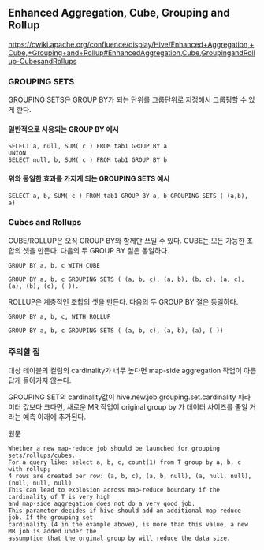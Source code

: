 ## Enhanced Aggregation, Cube, Grouping and Rollup

https://cwiki.apache.org/confluence/display/Hive/Enhanced+Aggregation,+Cube,+Grouping+and+Rollup#EnhancedAggregation,Cube,GroupingandRollup-CubesandRollups

### GROUPING SETS
GROUPING SETS은 GROUP BY가 되는 단위를 그룹단위로 지정해서 그룹핑할 수 있게 한다.

#### 일반적으로 사용되는 GROUP BY 예시
```
SELECT a, null, SUM( c ) FROM tab1 GROUP BY a
UNION
SELECT null, b, SUM( c ) FROM tab1 GROUP BY b
```

#### 위와 동일한 효과를 가지게 되는 GROUPING SETS 예시
```
SELECT a, b, SUM( c ) FROM tab1 GROUP BY a, b GROUPING SETS ( (a,b), a)
```

### Cubes and Rollups
CUBE/ROLLUP은 오직 GROUP BY와 함께만 쓰일 수 있다.
CUBE는 모든 가능한 조합의 셋을 만든다.
다음의 두 GROUP BY 절은 동일하다.
```
GROUP BY a, b, c WITH CUBE 
```

```
GROUP BY a, b, c GROUPING SETS ( (a, b, c), (a, b), (b, c), (a, c), (a), (b), (c), ( )).
```

ROLLUP은 계층적인 조합의 셋을 만든다.
다음의 두 GROUP BY 절은 동일하다.
```
GROUP BY a, b, c, WITH ROLLUP
```

```
GROUP BY a, b, c GROUPING SETS ( (a, b, c), (a, b), (a), ( ))
```

### 주의할 점
대상 테이블의 컬럼의 cardinality가 너무 높다면 map-side aggregation 작업이 아름답게 돌아가지 않는다.

GROUPING SET의 cardinality값이 hive.new.job.grouping.set.cardinality 파라미터 값보다 크다면, 새로운 MR 작업이 original group by 가 데이터 사이즈를 줄일 거라는 예측 아래에 추가된다.

원문 
```
Whether a new map-reduce job should be launched for grouping sets/rollups/cubes.
For a query like: select a, b, c, count(1) from T group by a, b, c with rollup;
4 rows are created per row: (a, b, c), (a, b, null), (a, null, null), (null, null, null)
This can lead to explosion across map-reduce boundary if the cardinality of T is very high
and map-side aggregation does not do a very good job.
This parameter decides if hive should add an additional map-reduce job. If the grouping set
cardinality (4 in the example above), is more than this value, a new MR job is added under the
assumption that the orginal group by will reduce the data size.
```